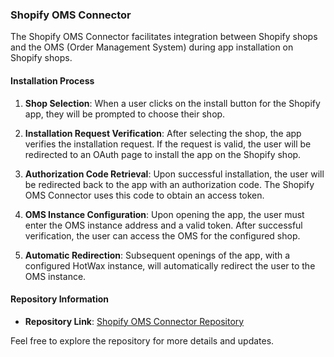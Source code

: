 ### Shopify OMS Connector

The Shopify OMS Connector facilitates integration between Shopify shops and the OMS (Order Management System) during app installation on Shopify shops. 

#### Installation Process

1. **Shop Selection**: When a user clicks on the install button for the Shopify app, they will be prompted to choose their shop.

2. **Installation Request Verification**: After selecting the shop, the app verifies the installation request. If the request is valid, the user will be redirected to an OAuth page to install the app on the Shopify shop.

3. **Authorization Code Retrieval**: Upon successful installation, the user will be redirected back to the app with an authorization code. The Shopify OMS Connector uses this code to obtain an access token.

4. **OMS Instance Configuration**: Upon opening the app, the user must enter the OMS instance address and a valid token. After successful verification, the user can access the OMS for the configured shop.

5. **Automatic Redirection**: Subsequent openings of the app, with a configured HotWax instance, will automatically redirect the user to the OMS instance.

#### Repository Information

- **Repository Link**: [Shopify OMS Connector Repository](https://github.com/hotwax/shopify-app-bridge)

Feel free to explore the repository for more details and updates.
